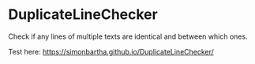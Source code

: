 # DuplicateLineChecker
Check if any lines of multiple texts are identical and between which ones.

Test here: https://simonbartha.github.io/DuplicateLineChecker/
